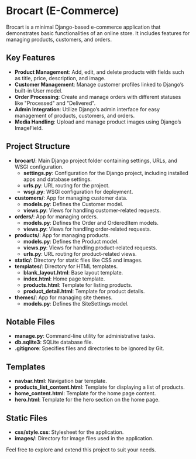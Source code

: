 # Brocart (E-Commerce)

Brocart is a minimal Django-based e-commerce application that demonstrates basic functionalities of an online store. It includes features for managing products, customers, and orders.

## Key Features
- **Product Management**: Add, edit, and delete products with fields such as title, price, description, and image.
- **Customer Management**: Manage customer profiles linked to Django’s built-in User model.
- **Order Processing**: Create and manage orders with different statuses like "Processed" and "Delivered".
- **Admin Integration**: Utilize Django’s admin interface for easy management of products, customers, and orders.
- **Media Handling**: Upload and manage product images using Django’s ImageField.

## Project Structure
- **brocart/**: Main Django project folder containing settings, URLs, and WSGI configuration.
  - **settings.py**: Configuration for the Django project, including installed apps and database settings.
  - **urls.py**: URL routing for the project.
  - **wsgi.py**: WSGI configuration for deployment.
- **customers/**: App for managing customer data.
  - **models.py**: Defines the Customer model.
  - **views.py**: Views for handling customer-related requests.
- **orders/**: App for managing orders.
  - **models.py**: Defines the Order and OrderedItem models.
  - **views.py**: Views for handling order-related requests.
- **products/**: App for managing products.
  - **models.py**: Defines the Product model.
  - **views.py**: Views for handling product-related requests.
  - **urls.py**: URL routing for product-related views.
- **static/**: Directory for static files like CSS and images.
- **templates/**: Directory for HTML templates.
  - **blank_layout.html**: Base layout template.
  - **index.html**: Home page template.
  - **products.html**: Template for listing products.
  - **product_detail.html**: Template for product details.
- **themes/**: App for managing site themes.
  - **models.py**: Defines the SiteSettings model.

## Notable Files
- **manage.py**: Command-line utility for administrative tasks.
- **db.sqlite3**: SQLite database file.
- **.gitignore**: Specifies files and directories to be ignored by Git.

## Templates
- **navbar.html**: Navigation bar template.
- **products_list_content.html**: Template for displaying a list of products.
- **home_content.html**: Template for the home page content.
- **hero.html**: Template for the hero section on the home page.

## Static Files
- **css/style.css**: Stylesheet for the application.
- **images/**: Directory for image files used in the application.

Feel free to explore and extend this project to suit your needs.
